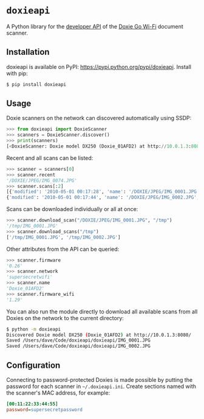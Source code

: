 # `doxieapi`

A Python library for the [developer API](http://help.getdoxie.com/doxiego/advanced/wifi/api/)
of the [Doxie Go Wi-Fi](http://www.getdoxie.com/product/doxie-go/) document scanner.

## Installation

doxieapi is available on PyPI: https://pypi.python.org/pypi/doxieapi. Install with pip:

```sh
$ pip install doxieapi
```

## Usage

Doxie scanners on the network can discovered automatically using SSDP:

```python
>>> from doxieapi import DoxieScanner
>>> scanners = DoxieScanner.discover()
>>> print(scanners)
[<DoxieScanner: Doxie model DX250 (Doxie_01AFD2) at http://10.0.1.3:8080/>]
```

Recent and all scans can be listed:

```python
>>> scanner = scanners[0]
>>> scanner.recent
'/DOXIE/JPEG/IMG_0074.JPG'
>>> scanner.scans[:2]
[{'modified': '2010-05-01 00:17:28', 'name': '/DOXIE/JPEG/IMG_0001.JPG', 'size': 1365552},
{'modified': '2010-05-01 00:17:44', 'name': '/DOXIE/JPEG/IMG_0002.JPG', 'size': 1362595}]
```

Scans can be downloaded individually or all at once:

```python
>>> scanner.download_scan("/DOXIE/JPEG/IMG_0001.JPG", "/tmp")
'/tmp/IMG_0001.JPG'
>>> scanner.download_scans("/tmp")
['/tmp/IMG_0001.JPG', '/tmp/IMG_0002.JPG']
```

Other attributes from the API can be queried:

```python
>>> scanner.firmware
'0.26'
>>> scanner.network
'supersecretwifi'
>>> scanner.name
'Doxie_01AFD2'
>>> scanner.firmware_wifi
'1.29'
```

You can also run the module directly to download all available scans from all Doxies on
the network to the current directory:

```sh
$ python -m doxieapi
Discovered Doxie model DX250 (Doxie_01AFD2) at http://10.0.1.3:8080/
Saved /Users/dave/Code/doxieapi/doxieapi/IMG_0001.JPG
Saved /Users/dave/Code/doxieapi/doxieapi/IMG_0002.JPG
```

## Configuration

Connecting to password-protected Doxies is made possible by putting the password for
each scanner in `~/.doxieapi.ini`. Create sections named with the scanner's MAC address,
for example:

```ini
[00:11:22:33:44:55]
password=supersecretpassword
```

